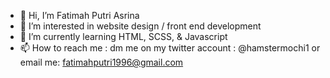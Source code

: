 - 👋 Hi, I’m Fatimah Putri Asrina
- 👀 I’m interested in website design / front end development
- 🌱 I’m currently learning HTML, SCSS, & Javascript
- 📫 How to reach me : dm me on my twitter account : @hamstermochi1 or email me: fatimahputri1996@gmail.com


